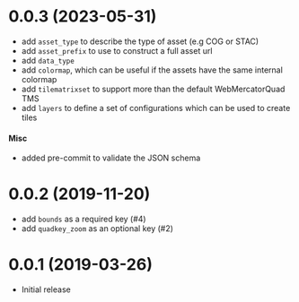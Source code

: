 # 0.0.3 (2023-05-31)

- add `asset_type` to describe the type of asset (e.g COG or STAC)
- add `asset_prefix` to use to construct a full asset url
- add `data_type`
- add `colormap`, which can be useful if the assets have the same internal colormap
- add `tilematrixset` to support more than the default WebMercatorQuad TMS
- add `layers` to define a set of configurations which can be used to create tiles

#### Misc
- added pre-commit to validate the JSON schema

# 0.0.2 (2019-11-20)

- add `bounds` as a required key (#4)
- add `quadkey_zoom` as an optional key (#2)

# 0.0.1 (2019-03-26)

- Initial release
